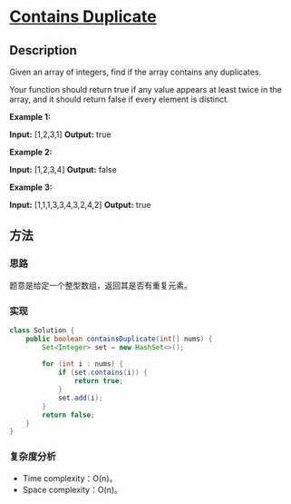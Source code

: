 # [Contains Duplicate][title]

## Description

Given an array of integers, find if the array contains any duplicates.

Your function should return true if any value appears at least twice in the array, and it should return false if every element is distinct.

**Example 1:**

**Input:** [1,2,3,1]
**Output:** true

**Example 2:**

**Input:** [1,2,3,4]
**Output:** false

**Example 3:**

**Input:** [1,1,1,3,3,4,3,2,4,2]
**Output:** true

## 方法 

### 思路

题意是给定一个整型数组，返回其是否有重复元素。

### 实现
```java
class Solution {
    public boolean containsDuplicate(int[] nums) {
        Set<Integer> set = new HashSet<>();
        
        for (int i : nums) {
            if (set.contains(i)) {
                return true;
            }
            set.add(i);
        }
        return false;
    }
}
```

### 复杂度分析

- Time complexity：O(n)。
- Space complexity：O(n)。


[title]: https://leetcode.com/problems/contains-duplicate/description/